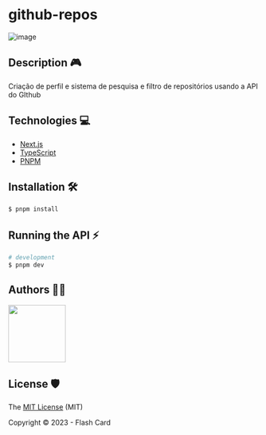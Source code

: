 # github-repos

![image](https://github.com/RianVitor26/github-repos/assets/77061521/40f28853-f77a-4f2d-a18f-6b638d1de676)


## Description 🎮
Criação de perfil e sistema de pesquisa e filtro de repositórios usando a API  do GIthub

## Technologies 💻
* [Next.js](https://nextjs.org/)
* [TypeScript](https://www.typescriptlang.org/)
* [PNPM](https://pnpm.io/)

## Installation 🛠️

```bash
$ pnpm install
```

## Running the API ⚡

```bash
# development
$ pnpm dev
```
## Authors 🤵🏽
<img src="https://avatars.githubusercontent.com/u/77061521?v=4" width=115>

## License 🛡️
The [MIT License](https://github.com/RianVitor26/github-repos/blob/main/LICENSE) (MIT)

Copyright :copyright: 2023 - Flash Card

